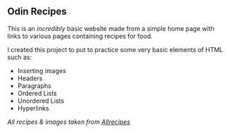 Odin Recipes
------------

This is an *incredibly* basic website made from a simple home page with links to various pages containing recipes for food.

I created this project to put to practice some very basic elements of HTML such as: 

 - Inserting images
 - Headers
 - Paragraphs
 - Ordered Lists
 - Unordered Lists 
 - Hyperlinks

 *All recipes & images taken from [Allrecipes](https://www.allrecipes.com/)*
